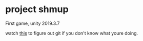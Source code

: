 # project shmup
First game, unity 2019.3.7

watch [this](https://youtu.be/qpXxcvS-g3g) to figure out git if you don't know what youre doing.
